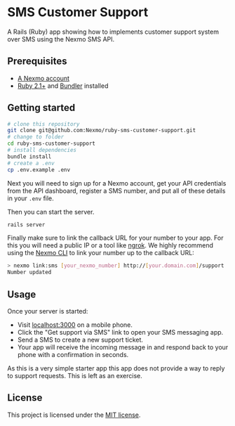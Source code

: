 # SMS Customer Support

A Rails (Ruby) app showing how to implements customer support system over SMS using the Nexmo SMS API.

## Prerequisites

* [A Nexmo account](https://dashboard.nexmo.com/sign-up)
* [Ruby 2.1+](https://www.ruby-lang.org/) and [Bundler](http://bundler.io/) installed

## Getting started

```sh
# clone this repository
git clone git@github.com:Nexmo/ruby-sms-customer-support.git
# change to folder
cd ruby-sms-customer-support
# install dependencies
bundle install
# create a .env
cp .env.example .env
```

Next you will need to sign up for a Nexmo account, get your API credentials from the API dashboard, register a SMS number, and put all of these details in your `.env` file.

Then you can start the server.

```sh
rails server
```

Finally make sure to link the callback URL for your number to your app. For this you will need a public IP or a tool like [ngrok](https://ngrok.com/). We highly recommend using the [Nexmo CLI](https://github.com/Nexmo/nexmo-cli) to link your number up to the callback URL:

```sh
> nexmo link:sms [your_nexmo_number] http://[your.domain.com]/support
Number updated
```

## Usage

Once your server is started:

* Visit [localhost:3000](http://localhost:3000/) on a mobile phone.
* Click the "Get support via SMS" link to open your SMS messaging app.
* Send a SMS to create a new support ticket.
* Your app will receive the incoming message in and respond back to your phone with a confirmation in seconds.

As this is a very simple starter app this app does not provide a way to reply to support requests. This is left as an exercise.

## License

This project is licensed under the [MIT license](LICENSE).
